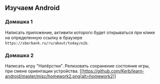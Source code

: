## Изучаем Android

### Домашка 1
Написать приложение, активити которого будет открываться при клике на определенную ссылку в браузере ```https://sberbank.ru/ru/about/today/oib```.

### Домашка 2
Написать игру "Напёрстки". Релизовать сохранение состояние игры, при смене ориентации устройства.
[[https://github.com/Kerb/learn-android/master/misc/homework2.png|alt=homework2]]